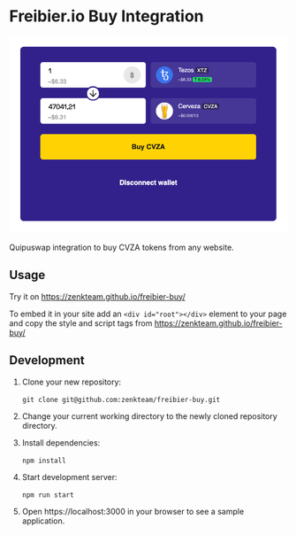 # Freibier.io Buy Integration

![Screenshot](https://raw.githubusercontent.com/zenkteam/freibier-buy/master/docu/screenshot.png)

Quipuswap integration to buy CVZA tokens from any website.

## Usage

Try it on https://zenkteam.github.io/freibier-buy/

To embed it in your site add an `<div id="root"></div>` element to your page and copy the style and script tags from https://zenkteam.github.io/freibier-buy/

## Development

1. Clone your new repository:

   `git clone git@github.com:zenkteam/freibier-buy.git`

2. Change your current working directory to the newly cloned repository directory.
3. Install dependencies:

   `npm install`

4. Start development server:

   `npm run start`

5. Open https://localhost:3000 in your browser to see a sample application.

